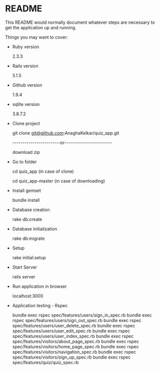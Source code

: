 # README

This README would normally document whatever steps are necessary to get the
application up and running.

Things you may want to cover:

* Ruby version

  2.3.3

* Rails version
    
  5.1.5

* Github version
  
  1.9.4

* sqlite version

  3.8.7.2

* Clone project

  git clone git@github.com:AnaghaKelkar/quiz_app.git

  ------------------------or------------------------ 
  
  download zip

* Go to folder

  cd quiz_app (in case of clone)

  cd quiz_app-master (in case of downloading)

* Install gemset

  bundle install

* Database creation
  
  rake db:create

* Database initialization
  
  rake db:migrate

* Setup 
  
  rake initial:setup

* Start Server

  rails server

* Run application in browser
  
  localhost:3000

* Application testing - Rspec

  bundle exec rspec spec/features/users/sign_in_spec.rb
  bundle exec rspec spec/features/users/sign_out_spec.rb
  bundle exec rspec spec/features/users/user_delete_spec.rb
  bundle exec rspec spec/features/users/user_edit_spec.rb
  bundle exec rspec spec/features/users/user_index_spec.rb
  bundle exec rspec spec/features/visitors/about_page_spec.rb
  bundle exec rspec spec/features/visitors/home_page_spec.rb
  bundle exec rspec spec/features/visitors/navigation_spec.rb
  bundle exec rspec spec/features/visitors/sign_up_spec.rb
  bundle exec rspec spec/features/quiz/quiz_spec.rb